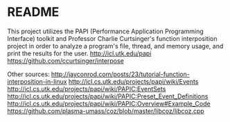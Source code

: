 # README

This project utilizes the PAPI (Performance Application Programming
Interface) toolkit and Professor Charlie Curtsinger's function
interposition project in order to analyze a program's file, thread, and
memory usage, and print the results for the user.
<http://icl.utk.edu/papi>
<https://github.com/ccurtsinger/interpose>

Other sources:
<http://jayconrod.com/posts/23/tutorial-function-interposition-in-linux>
<http://icl.cs.utk.edu/projects/papi/wiki/Events>
<http://icl.cs.utk.edu/projects/papi/wiki/PAPIC:EventSets>
<http://icl.cs.utk.edu/projects/papi/wiki/PAPIC:Preset_Event_Definitions>
<http://icl.cs.utk.edu/projects/papi/wiki/PAPIC:Overview#Example_Code>
<https://github.com/plasma-umass/coz/blob/master/libcoz/libcoz.cpp>
